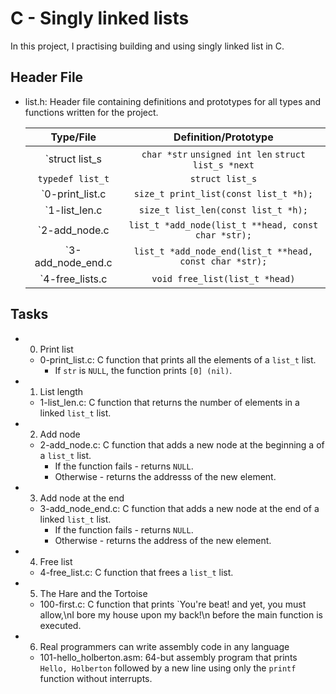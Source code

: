 # C - Singly linked lists
In this project, I practising building and using singly linked list in C.

## Header File
- list.h: Header file containing definitions and prototypes for all types and functions written for the project.

	| Type/File	|	Definition/Prototype	|
	|:---------------------:|:-----------------------------------------------------:|
	| `struct list_s	| `char *str` `unsigned int len` `struct list_s *next`	|
	| `typedef list_t`	| `struct list_s`				|
	| `0-print_list.c	| `size_t print_list(const list_t *h);`		|
	| `1-list_len.c		| `size_t list_len(const list_t *h);`		|
	| `2-add_node.c		| `list_t *add_node(list_t **head, const char *str);`	|
	| `3-add_node_end.c	| `list_t *add_node_end(list_t **head, const char *str);`	|
	| `4-free_lists.c	| `void free_list(list_t *head)`	|

## Tasks
- 0. Print list

	* 0-print_list.c: C function that prints all the elements of a `list_t` list.
		- If `str` is `NULL`, the function prints `[0] (nil)`.

- 1. List length

	* 1-list_len.c: C function that returns the number of elements in a linked `list_t` list.

- 2. Add node

	* 2-add_node.c: C function that adds a new node at the beginning a of a `list_t` list.
		- If the function fails - returns `NULL`.
		- Otherwise - returns the addresss of the new element.

- 3. Add node at the end

	* 3-add_node_end.c: C function that adds a new node at the end of a linked `list_t` list.
		- If the function fails - returns `NULL`.
		- Otherwise - returns the address of the new element.

- 4. Free list

	* 4-free_list.c: C function that frees a `list_t` list.

- 5. The Hare and the Tortoise

	* 100-first.c: C function that prints `You're beat! and yet, you must allow,\nI bore my house upon my back!\n before the main function is executed.

- 6. Real programmers can write assembly code in any language

	* 101-hello_holberton.asm: 64-but assembly program that prints `Hello, Holberton` followed by a new line using only the `printf` function without interrupts.
